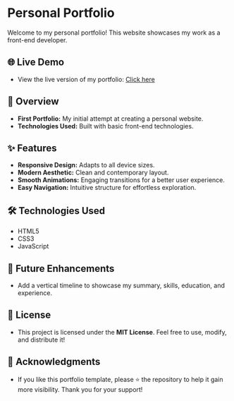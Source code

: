# Personal Portfolio

Welcome to my personal portfolio! This website showcases my work as a front-end developer.

## 🌐 Live Demo

- View the live version of my portfolio: [Click here](https://pennylioliou.netlify.app/)

## 📖 Overview

- **First Portfolio:** My initial attempt at creating a personal website.
- **Technologies Used:** Built with basic front-end technologies.

## ✨ Features

- **Responsive Design:** Adapts to all device sizes.
- **Modern Aesthetic:** Clean and contemporary layout.
- **Smooth Animations:** Engaging transitions for a better user experience.
- **Easy Navigation:** Intuitive structure for effortless exploration.

## 🛠️ Technologies Used

- HTML5
- CSS3
- JavaScript

## 🚀 Future Enhancements

- Add a vertical timeline to showcase my summary, skills, education, and experience.

## 📜 License

- This project is licensed under the **MIT License**. Feel free to use, modify, and distribute it!

## 🙏 Acknowledgments

- If you like this portfolio template, please ⭐ the repository to help it gain more visibility. Thank you for your support!

